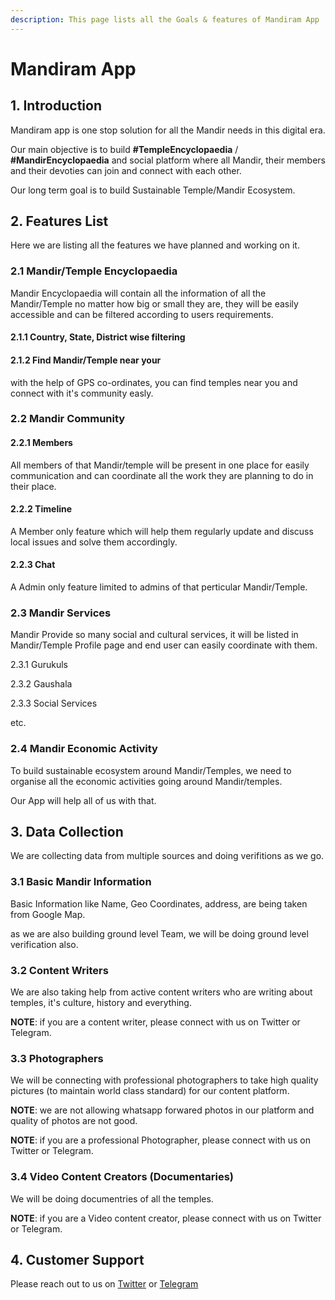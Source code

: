 ```yaml
---
description: This page lists all the Goals & features of Mandiram App
---
```


# Mandiram App

## 1. Introduction

Mandiram app is one stop solution for all the Mandir needs in this digital era.

Our main objective is to build **\#TempleEncyclopaedia** / **\#MandirEncyclopaedia** and social platform where all Mandir, their members and their devoties can join and connect with each other.

Our long term goal is to build Sustainable Temple/Mandir Ecosystem.

## 2. Features List

Here we are listing all the features we have planned and working on it.

### 2.1 Mandir/Temple Encyclopaedia

Mandir Encyclopaedia will contain all the information of all the Mandir/Temple no matter how big or small they are, they will be easily accessible and can be filtered according to users requirements.

#### 2.1.1 Country, State, District wise filtering

#### 2.1.2 Find Mandir/Temple near your

with the help of GPS co-ordinates, you can find temples near you and connect with it's community easly.



### 2.2 Mandir Community

#### 2.2.1 Members

All members of that Mandir/temple will be present in one place for easily communication and can coordinate all the work they are planning to do in their place.

#### 2.2.2 Timeline

A Member only feature which will help them regularly update and discuss local issues and solve them accordingly.

#### 2.2.3 Chat

A Admin only feature limited to admins of that perticular Mandir/Temple.



### 2.3 Mandir Services

Mandir Provide so many social and cultural services, it will be listed in Mandir/Temple Profile page and end user can easily coordinate with them.

2.3.1 Gurukuls

2.3.2 Gaushala

2.3.3 Social Services

etc.



### 2.4 Mandir Economic Activity

To build sustainable ecosystem around Mandir/Temples, we need to organise all the economic activities going around Mandir/temples.

Our App will help all of us with that.



## 3. Data Collection

We are collecting data from multiple sources and doing verifitions as we go.

### 3.1 Basic Mandir Information

Basic Information like Name, Geo Coordinates, address, are being taken from Google Map.

as we are also building ground level Team, we will be doing ground level verification also.

### 3.2 Content Writers

We are also taking help from active content writers who are writing about temples, it's culture, history and everything.

**NOTE**: if you are a content writer, please connect with us on Twitter or Telegram.

### 3.3 Photographers

We will be connecting with professional photographers to take high quality pictures \(to maintain world class standard\) for our content platform.



**NOTE**: we are not allowing whatsapp forwared photos in our platform and quality of photos are not good.

**NOTE**: if you are a  professional Photographer, please connect with us on Twitter or Telegram.

### 3.4 Video Content Creators \(Documentaries\)

We will be doing documentries of all the temples.

**NOTE**: if you are a  Video content creator, please connect with us on Twitter or Telegram.



## 4. Customer Support

Please reach out to us on [Twitter](https://www.twitter.com/codefordharma) or [Telegram](https://t.me/mandiram_app)

